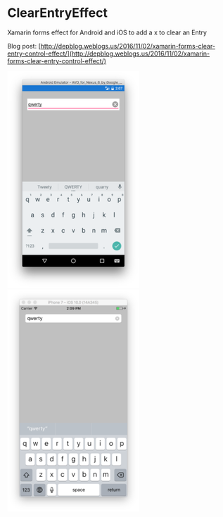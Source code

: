 # ClearEntryEffect
Xamarin forms effect for Android and iOS to add a x to clear an Entry

Blog post: [http://depblog.weblogs.us/2016/11/02/xamarin-forms-clear-entry-control-effect/](http://depblog.weblogs.us/2016/11/02/xamarin-forms-clear-entry-control-effect/)

<img src="https://github.com/Depechie/ClearEntryEffect/blob/master/Android_preview.png" width="300">
<img src="https://github.com/Depechie/ClearEntryEffect/blob/master/iOS_preview.png" width="300">
